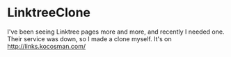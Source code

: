 # LinktreeClone

I've been seeing Linktree pages more and more, and recently I needed one. Their service was down, so I made a clone myself. 
It's on http://links.kocosman.com/
